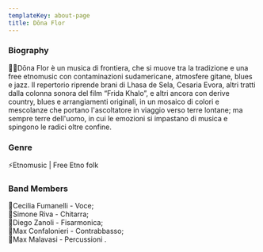 ```yaml
---
templateKey: about-page
title: Dōna Flor
---
```

### Biography

💃🏻Dōna Flor è un musica di frontiera, che si muove tra la tradizione e una free etnomusic con contaminazioni sudamericane, atmosfere gitane, blues e jazz.
Il repertorio riprende brani di Lhasa de Sela, Cesaria Evora, altri tratti dalla colonna sonora del film “Frida Khalo”, e altri ancora con derive country, blues e arrangiamenti originali, in un mosaico di colori e mescolanze che portano l'ascoltatore in viaggio verso terre lontane; ma sempre terre dell'uomo, in cui le emozioni si impastano di musica e spingono le radici oltre confine.

### Genre

⚡️Etnomusic | Free Etno folk

### Band Members

🎤Cecilia Fumanelli - Voce;\
🎸Simone Riva - Chitarra;\
🎹Diego Zanoli - Fisarmonica;\
🎻Max Confalonieri - Contrabbasso;\
🥁Max Malavasi - Percussioni .
